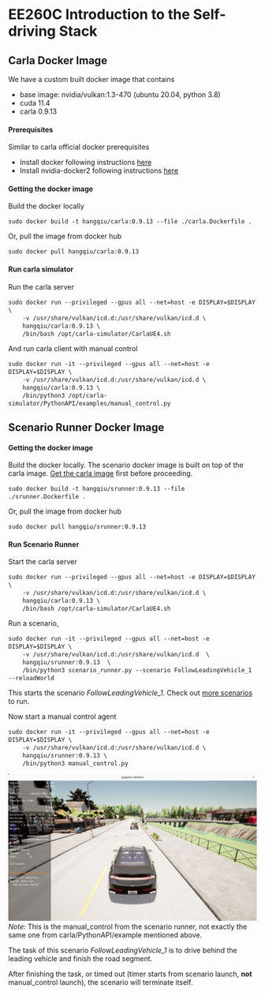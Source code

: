 # EE260C Introduction to the Self-driving Stack

## Carla Docker Image
We have a custom built docker image that contains
- base image: nvidia/vulkan:1.3-470 (ubuntu 20.04, python 3.8)
- cuda 11.4
- carla 0.9.13

#### Prerequisites
Similar to carla official docker prerequisites
* Install docker following instructions [here](https://docs.docker.com/engine/install/)
* Install nvidia-docker2 following instructions [here](https://docs.nvidia.com/datacenter/cloud-native/container-toolkit/install-guide.html#installation-guide)

#### Getting the docker image
Build the docker locally
```commandline
sudo docker build -t hangqiu/carla:0.9.13 --file ./carla.Dockerfile .
```
Or, pull the image from docker hub
```commandline
sudo docker pull hangqiu/carla:0.9.13
```

#### Run carla simulator
Run the carla server
```commandline
sudo docker run --privileged --gpus all --net=host -e DISPLAY=$DISPLAY \
    -v /usr/share/vulkan/icd.d:/usr/share/vulkan/icd.d \
    hangqiu/carla:0.9.13 \
    /bin/bash /opt/carla-simulator/CarlaUE4.sh
```
And run carla client with manual control
```commandline
sudo docker run -it --privileged --gpus all --net=host -e DISPLAY=$DISPLAY \
    -v /usr/share/vulkan/icd.d:/usr/share/vulkan/icd.d \
    hangqiu/carla:0.9.13 \
    /bin/python3 /opt/carla-simulator/PythonAPI/examples/manual_control.py 
```

## Scenario Runner Docker Image

#### Getting the docker image

Build the docker locally. The scenario docker image is built on top of the carla image. [Get the carla image](#carla-docker-image) first before proceeding.
```commandline
sudo docker build -t hangqiu/srunner:0.9.13 --file ./srunner.Dockerfile .
```
Or, pull the image from docker hub
```commandline
sudo docker pull hangqiu/srunner:0.9.13
```

#### Run Scenario Runner 

Start the carla server
```commandline
sudo docker run --privileged --gpus all --net=host -e DISPLAY=$DISPLAY \
    -v /usr/share/vulkan/icd.d:/usr/share/vulkan/icd.d \
    hangqiu/carla:0.9.13 \
    /bin/bash /opt/carla-simulator/CarlaUE4.sh
```
Run a scenario,
```commandline
sudo docker run -it --privileged --gpus all --net=host -e DISPLAY=$DISPLAY \
    -v /usr/share/vulkan/icd.d:/usr/share/vulkan/icd.d  \
    hangqiu/srunner:0.9.13  \
    /bin/python3 scenario_runner.py --scenario FollowLeadingVehicle_1 --reloadWorld
```
This starts the scenario *FollowLeadingVehicle_1*. Check out [more scenarios](https://github.com/carla-simulator/scenario_runner/tree/master/srunner/scenarios) to run.

Now start a manual control agent
```commandline
sudo docker run -it --privileged --gpus all --net=host -e DISPLAY=$DISPLAY \
    -v /usr/share/vulkan/icd.d:/usr/share/vulkan/icd.d \
    hangqiu/srunner:0.9.13 \
    /bin/python3 manual_control.py
```
![img](Docs/imgs/srunner_manual_control.png)
*Note:* This is the manual_control from the scenario runner, not exactly the same one from carla/PythonAPI/example mentioned above.

The task of this scenario *FollowLeadingVehicle_1* is to drive behind the leading vehicle and finish the road segment. 

After finishing the task, or timed out (timer starts from scenario launch, **not** manual_control launch), the scenario will terminate itself.